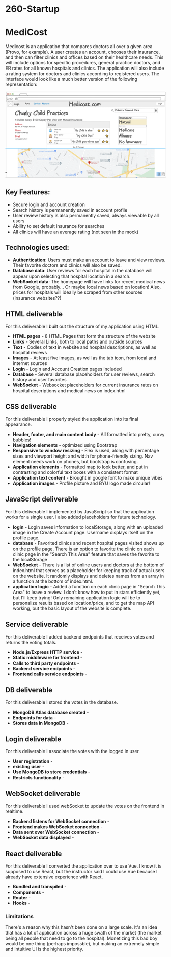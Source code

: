 # 260-Startup

# MediCost
Medicost is an application that compares doctors all over a given area (Provo, for example). A user creates an account, chooses their insurance, and then can filter clinics and offices based on their healthcare needs. This will include options for specific procedures, general practice doctors, and ER rates for all known hospitals and clinics. The application will also include a rating system for doctors and clinics according to registered users. The interface would look like a much better version of the following representation:

![Mock!](resources/mock.png)

## Key Features:
- Secure login and account creation 
- Search history is permanently saved in account profile
- User review history is also permanently saved, always viewable by all users
- Ability to set default insurance for searches
- All clinics will have an average rating (not seen in the mock)

## Technologies used:
- **Authentication**: Users must make an account to leave and view reviews. Their favorite doctors and clinics will also be saved. 
- **Database data**: User reviews for each hospital in the database will appear upon selecting that hospital location in a search. 
- **WebSocket data**: The homepage will have links for recent medical news from Google, probably... Or maybe local news based on location! Also, prices for hospitals will ideally be scraped from other sources (insurance websites??)

## HTML deliverable

For this deliverable I built out the structure of my application using HTML.

- **HTML pages** - 8 HTML Pages that form the structure of the website
- **Links** - Several Links, both to local paths and outside sources
- **Text** - Oodles of text in website and hospital descriptions, as well as hospital reviews
- **Images** - At least five images, as well as the tab icon, from local and internet sources
- **Login** - Login and Account Creation pages included
- **Database** - Several database placeholders for user reviews, search history and user favorites
- **WebSocket** - Websocket placeholders for current insurance rates on hospital descriptions and medical news on index.html

## CSS deliverable

For this deliverable I properly styled the application into its final appearance.

- **Header, footer, and main content body** - All formatted into pretty, curvy bubbles!
- **Navigation elements** - optimized using Bootstrap
- **Responsive to window resizing** - Flex is used, along with percentage sizes and viewport height and
width for phone-friendly sizing. Nav element needs work on phones, but bootstrap is confusing.
- **Application elements** - Formatted map to look better, and put in contrasting and colorful text
boxes with a consistent format
- **Application text content** - Brought in google font to make unique vibes
- **Application images** - Profile picture and BYU logo made circular!

## JavaScript deliverable

For this deliverable I implemented by JavaScript so that the application works for a single user. I also added placeholders for future technology.

- **login** - Login saves information to localStorage, along with an uploaded image in the Create Account page. Username displays itself on the profile page.
- **database** - Favorited clinics and recent hospital pages visited shows up on the profile page. There is an option to favorite the clinic on each clinic page in the "Search This Area" feature that saves the favorite to the localStorage
- **WebSocket** - There is a list of online users and doctors at the bottom of index.html that serves as a placeholder for keeping track of actual users on the website. It randomly displays and deletes names from an array in a function at the bottom of index.html.
- **application logic** - Added a function on each clinic page in "Search This Area" to leave a review. I don't know how to put in stars efficiently yet, but I'll keep trying! Only remaining application logic will be to personalize results based on location/price, and to get the map API working, but the basic layout of the website is complete. 

## Service deliverable

For this deliverable I added backend endpoints that receives votes and returns the voting totals.

- **Node.js/Express HTTP service** - 
- **Static middleware for frontend** - 
- **Calls to third party endpoints** - 
- **Backend service endpoints** - 
- **Frontend calls service endpoints** - 

## DB deliverable

For this deliverable I stored the votes in the database.

- **MongoDB Atlas database created** - 
- **Endpoints for data** - 
- **Stores data in MongoDB** - 

## Login deliverable

For this deliverable I associate the votes with the logged in user.

- **User registration** - 
- **existing user** - 
- **Use MongoDB to store credentials** - 
- **Restricts functionality** - 

## WebSocket deliverable

For this deliverable I used webSocket to update the votes on the frontend in realtime.

- **Backend listens for WebSocket connection** - 
- **Frontend makes WebSocket connection** - 
- **Data sent over WebSocket connection** - 
- **WebSocket data displayed** - 

## React deliverable

For this deliverable I converted the application over to use Vue. I know it is supposed to use React, but the instructor said I could use Vue because I already have extensive experience with React.

- **Bundled and transpiled** - 
- **Components** - 
- **Router** - 
- **Hooks** - 

### Limitations
There's a reason why this hasn't been done on a large scale. It's an idea that has a lot of application across a huge swath of the market (the market being all people that need to go to the hospital). Monetizing this bad boy would be one thing (perhaps impossble), but making an extremely simple and intuitive UI is the highest priority.

